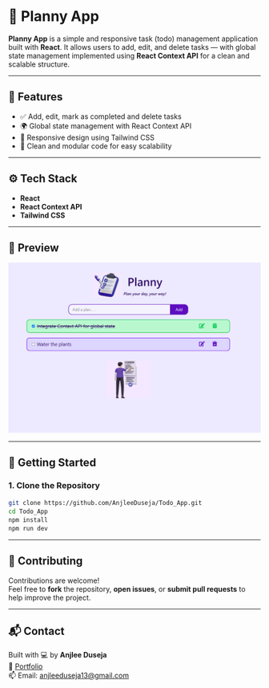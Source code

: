 # 📝 Planny App

**Planny App** is a simple and responsive task (todo) management application built with **React**. It allows users to add, edit, and delete tasks — with global state management implemented using **React Context API** for a clean and scalable structure.

---

## 🚀 Features

- ✅ Add, edit, mark as completed and delete tasks
- 🌍 Global state management with React Context API
- 📱 Responsive design using Tailwind CSS
- 🧠 Clean and modular code for easy scalability

---

## ⚙️ Tech Stack

- **React**
- **React Context API**
- **Tailwind CSS**

---

## 📸 Preview

![Planny App Preview](https://github.com/AnjleeDuseja/Todo_App/blob/main/Planny.PNG)  

---

## 🔧 Getting Started

### 1. Clone the Repository

```bash
git clone https://github.com/AnjleeDuseja/Todo_App.git
cd Todo_App
npm install
npm run dev
```
---


## 🙌 Contributing

Contributions are welcome!  
Feel free to **fork** the repository, **open issues**, or **submit pull requests** to help improve the project.

---

## 📬 Contact

Built with 💻 by **Anjlee Duseja**  
🔗 [Portfolio](https://anjlee.vercel.app)  
📫 Email: [anjleeduseja13@gmail.com](mailto:anjleeduseja13@gmail.com)

